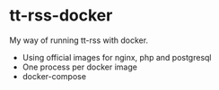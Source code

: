 # tt-rss-docker
My way of running tt-rss with docker.
* Using official images for nginx, php and postgresql
* One process per docker image
* docker-compose
